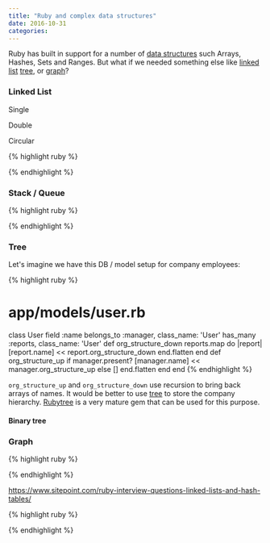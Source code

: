 ```yaml
---
title: "Ruby and complex data structures"
date: 2016-10-31
categories:
---
```


Ruby has built in support for a number of [data structures](https://www.sitepoint.com/guide-ruby-collections-part-arrays/) such  Arrays, Hashes, Sets and Ranges.  But what if we needed something else like [linked list](https://www.tutorialspoint.com/data_structures_algorithms/linked_list_algorithms.htm) [tree](https://www.tutorialspoint.com/data_structures_algorithms/tree_data_structure.htm), or  [graph](https://www.tutorialspoint.com/data_structures_algorithms/graph_data_structure.htm)?


### Linked List

Single

Double

Circular

{% highlight ruby %}

{% endhighlight %}



### Stack / Queue


{% highlight ruby %}

{% endhighlight %}



### Tree

Let's imagine we have this DB / model setup for company employees:

{% highlight ruby %}
# app/models/user.rb
class User
  field :name
  belongs_to :manager, class_name: 'User'
  has_many   :reports, class_name: 'User'
  def org_structure_down
    reports.map do |report|
      [report.name] << report.org_structure_down
    end.flatten
  end
  def org_structure_up
    if manager.present?
      [manager.name] << manager.org_structure_up
    else
      []
    end.flatten
  end
end
{% endhighlight %}

`org_structure_up` and `org_structure_down` use recursion to bring back arrays of names.  It would be better to use [tree](https://www.tutorialspoint.com/data_structures_algorithms/tree_data_structure.htm) to store the company hierarchy.  [Rubytree](https://rubygems.org/gems/rubytree/) is a very mature gem that can be used for this purpose.  

#### Binary tree



### Graph


{% highlight ruby %}

{% endhighlight %}


https://www.sitepoint.com/ruby-interview-questions-linked-lists-and-hash-tables/


{% highlight ruby %}

{% endhighlight %}
